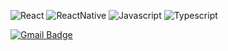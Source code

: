 
  <div>

![React](https://img.shields.io/badge/-React-61DAFB?logo=react&logoColor=white&style=flat&style=flat-square) ![ReactNative](https://img.shields.io/badge/-ReactNative-0088CC?logo=react&logoColor=white&style=flat&style=flat-square) ![Javascript](https://img.shields.io/badge/JavaScript-F7DF1E?logo=JavaScript&logoColor=white)  ![Typescript](https://img.shields.io/badge/-TypeScript-3178C6?style=flat&logo=TypeScript&logoColor=white) 	
<!-- ![nodejs](https://img.shields.io/badge/-Node.js-%23339933?logo=Node.js&logoColor=white) ![mysql](https://img.shields.io/badge/-mysql-%234479A1?logo=mysql&logoColor=white) ![Vue.js](https://img.shields.io/badge/-Vue.js-4FC08D?logo=Vue.js&logoColor=white)-->
  
[![Gmail Badge](https://img.shields.io/badge/Gmail-d14836?style=flat-square&logo=Gmail&logoColor=white&link=mailto:siyoonjeonn@gmail.com)](mailto:siyoonjeonn@gmail.com)
	
  </div>
